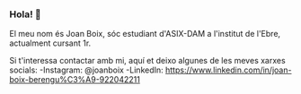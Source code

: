 ### Hola! 👋

El meu nom és Joan Boix, sóc estudiant d'ASIX-DAM a l'institut de l'Ebre, actualment cursant 1r. 

Si t'interessa contactar amb mi, aquí et deixo algunes de les meves xarxes socials:
  -Instagram: @joanboix
  -LinkedIn: https://www.linkedin.com/in/joan-boix-berengu%C3%A9-922042211
<!--
**joanboix/joanboix** is a ✨ _special_ ✨ repository because its `README.md` (this file) appears on your GitHub profile.

Here are some ideas to get you started:

- 🔭 I’m currently working on ...
- 🌱 I’m currently learning ...
- 👯 I’m looking to collaborate on ...
- 🤔 I’m looking for help with ...
- 💬 Ask me about ...
- 📫 How to reach me: ...
- 😄 Pronouns: ...
- ⚡ Fun fact: ...
-->
